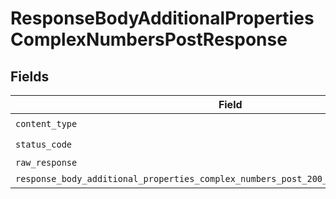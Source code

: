 # ResponseBodyAdditionalPropertiesComplexNumbersPostResponse


## Fields

| Field                                                                                                                                                                                          | Type                                                                                                                                                                                           | Required                                                                                                                                                                                       | Description                                                                                                                                                                                    |
| ---------------------------------------------------------------------------------------------------------------------------------------------------------------------------------------------- | ---------------------------------------------------------------------------------------------------------------------------------------------------------------------------------------------- | ---------------------------------------------------------------------------------------------------------------------------------------------------------------------------------------------- | ---------------------------------------------------------------------------------------------------------------------------------------------------------------------------------------------- |
| `content_type`                                                                                                                                                                                 | *String*                                                                                                                                                                                       | :heavy_check_mark:                                                                                                                                                                             | N/A                                                                                                                                                                                            |
| `status_code`                                                                                                                                                                                  | *Integer*                                                                                                                                                                                      | :heavy_check_mark:                                                                                                                                                                             | N/A                                                                                                                                                                                            |
| `raw_response`                                                                                                                                                                                 | [Faraday::Response](https://www.rubydoc.info/gems/faraday/Faraday/Response)                                                                                                                    | :heavy_minus_sign:                                                                                                                                                                             | N/A                                                                                                                                                                                            |
| `response_body_additional_properties_complex_numbers_post_200_application_json_object`                                                                                                         | [T.nilable(Operations::ResponseBodyAdditionalPropertiesComplexNumbersPost200ApplicationJSON)](../../models/operations/responsebodyadditionalpropertiescomplexnumberspost200applicationjson.md) | :heavy_minus_sign:                                                                                                                                                                             | OK                                                                                                                                                                                             |